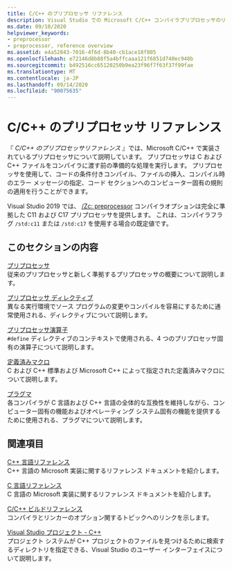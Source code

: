 ```yaml
---
title: C/C++ のプリプロセッサ リファレンス
description: Visual Studio での Microsoft C/C++ コンパイラプリプロセッサのリファレンスです。
ms.date: 09/10/2020
helpviewer_keywords:
- preprocessor
- preprocessor, reference overview
ms.assetid: e4a52843-7016-4f6d-8b40-cb1ace18f805
ms.openlocfilehash: e72146d8b88f5a4bffcaaa121f6851d740ec948b
ms.sourcegitcommit: b492516cc65120250b9ea23f96f7f63f37f99fae
ms.translationtype: MT
ms.contentlocale: ja-JP
ms.lasthandoff: 09/14/2020
ms.locfileid: "90075635"
---
```

# <a name="cc-preprocessor-reference"></a>C/C++ のプリプロセッサ リファレンス

『 *C/C++ のプリプロセッサリファレンス* 』では、Microsoft C/C++ で実装されているプリプロセッサについて説明しています。 プリプロセッサは C および C++ ファイルをコンパイラに渡す前の準備的な処理を実行します。 プリプロセッサを使用して、コードの条件付きコンパイル、ファイルの挿入、コンパイル時のエラー メッセージの指定、コード セクションへのコンピューター固有の規則の適用を行うことができます。

Visual Studio 2019 では、 [/Zc: preprocessor](../build/reference/zc-preprocessor.md) コンパイラオプションは完全に準拠した C11 および C17 プリプロセッサを提供します。 これは、コンパイラフラグ `/std:c11` または `/std:c17` を使用する場合の既定値です。

## <a name="in-this-section"></a>このセクションの内容

[プリプロセッサ](preprocessor.md)\
従来のプリプロセッサと新しく準拠するプリプロセッサの概要について説明します。

[プリプロセッサ ディレクティブ](../preprocessor/preprocessor-directives.md)\
異なる実行環境でソース プログラムの変更やコンパイルを容易にするために通常使用される、ディレクティブについて説明します。

[プリプロセッサ演算子](../preprocessor/preprocessor-operators.md)\
`#define` ディレクティブのコンテキストで使用される、4 つのプリプロセッサ固有の演算子について説明します。

[定義済みマクロ](../preprocessor/predefined-macros.md)\
C および C++ 標準および Microsoft C++ によって指定された定義済みマクロについて説明します。

[プラグマ](../preprocessor/pragma-directives-and-the-pragma-keyword.md)\
各コンパイラが C 言語および C++ 言語の全体的な互換性を維持しながら、コンピューター固有の機能およびオペレーティング システム固有の機能を提供するために使用される、プラグマについて説明します。

## <a name="related-sections"></a>関連項目

[C++ 言語リファレンス](../cpp/cpp-language-reference.md)\
C++ 言語の Microsoft 実装に関するリファレンス ドキュメントを紹介します。

[C 言語リファレンス](../c-language/c-language-reference.md)\
C 言語の Microsoft 実装に関するリファレンス ドキュメントを紹介します。

[C/C++ ビルドリファレンス](../build/reference/c-cpp-building-reference.md)\
コンパイラとリンカーのオプション関するトピックへのリンクを示します。

[Visual Studio プロジェクト - C++](../build/creating-and-managing-visual-cpp-projects.md)\
プロジェクト システムが C++ プロジェクトのファイルを見つけるために検索するディレクトリを指定できる、Visual Studio のユーザー インターフェイスについて説明します。
